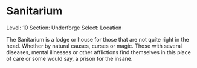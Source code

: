 # Sanitarium

Level: 10
Section: Underforge
Select: Location

The Sanitarium is a lodge or house for those that are not quite right in the head. Whether by natural causes, curses or magic. Those with several diseases, mental illnesses or other afflictions find themselves in this place of care or some would say, a prison for the insane.